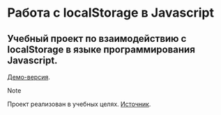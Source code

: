 # Работа с localStorage в Javascript

## Учебный проект по взаимодействию с localStorage в языке программирования Javascript.

[Демо-версия](https://1ocke.github.io/localStorage/.).

> [!NOTE]
> Проект реализован в учебных целях.
> [Источник](https://medium.com/@stasonmars/%D0%BA%D0%B0%D0%BA-%D1%80%D0%B0%D0%B1%D0%BE%D1%82%D0%B0%D1%82%D1%8C-%D1%81-localstorage-%D0%B2-javascript-5aad737535d4).
